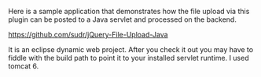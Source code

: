 Here is a sample application that demonstrates how the file upload via this plugin can be posted to a Java servlet and processed on the backend.

https://github.com/sudr/jQuery-File-Upload-Java

It is an eclipse dynamic web project. After you check it out you may have to fiddle with the build path to point it to your installed servlet runtime. I used tomcat 6.